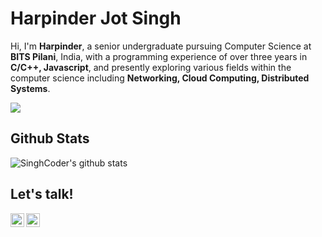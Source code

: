 # Harpinder Jot Singh

Hi, I'm **Harpinder**, a senior undergraduate pursuing Computer Science at **BITS Pilani**, India, with a programming experience of over three years in **C/C++, Javascript**, and presently exploring various fields within the computer science including **Networking, Cloud Computing, Distributed Systems**.

![](https://komarev.com/ghpvc/?username=singhcoder)

## Github Stats

![SinghCoder's github stats](https://github-readme-stats.vercel.app/api?username=singhcoder&show_icons=true&theme=radical&count_private=true)

## Let's talk!

[<img align="left" alt="Harpinder | Gmail" width="22px" src="https://cdn.jsdelivr.net/npm/simple-icons@3.7.0/icons/gmail.svg" />][gmail]
[<img align="left" alt="Harpinder | LinkedIn" width="22px" src="https://cdn.jsdelivr.net/npm/simple-icons@v3/icons/linkedin.svg" />][linkedin]

[gmail]: mailto:harpinderjot36@gmail.com
[linkedin]: https://www.linkedin.com/in/singhcoder/
